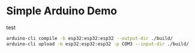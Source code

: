 # Simple Arduino Demo
test

```bash
arduino-cli compile -b esp32:esp32:esp32 --output-dir ./build/
arduino-cli upload -b esp32:esp32:esp32 -p COM3 --input-dir ./build/
```
